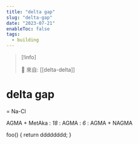 ```yaml
---
title: "delta gap"
slug: "delta-gap"
date: "2023-07-21"
enableToc: false
tags:
  - building
---
```


> [!info]
>
> 🌱 來自: [[delta-delta]]

# delta gap

= Na-Cl

AGMA + MetAka : _18_ : AGMA : _6_ : AGMA + NAGMA


foo() { return dddddddd; }
